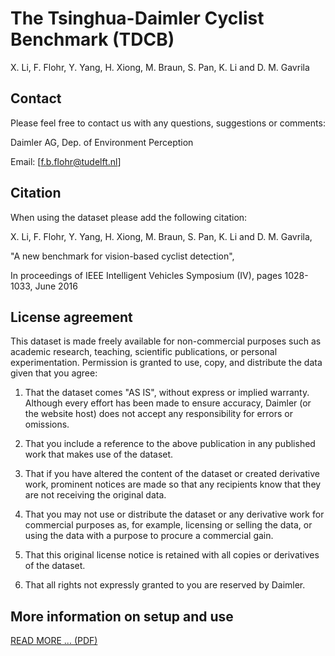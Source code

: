 The Tsinghua-Daimler Cyclist Benchmark (TDCB)
=============================================

X. Li, F. Flohr, Y. Yang, H. Xiong, M. Braun, S. Pan, K. Li and D. M.
Gavrila

Contact
-------

Please feel free to contact us with any questions, suggestions or
comments:

Daimler AG, Dep. of Environment Perception

Email: \[f.b.flohr@tudelft.nl\]

Citation
--------

When using the dataset please add the following citation:

X. Li, F. Flohr, Y. Yang, H. Xiong, M. Braun, S. Pan, K. Li and D. M.
Gavrila,

"A new benchmark for vision-based cyclist detection",

In proceedings of IEEE Intelligent Vehicles Symposium (IV), pages
1028-1033, June 2016

License agreement
-----------------

This dataset is made freely available for non-commercial purposes such
as academic research, teaching, scientific publications, or personal
experimentation. Permission is granted to use, copy, and distribute the
data given that you agree:

1.  That the dataset comes "AS IS", without express or implied warranty.
    Although every effort has been made to ensure accuracy, Daimler (or
    the website host) does not accept any responsibility for errors
    or omissions.

2.  That you include a reference to the above publication in any
    published work that makes use of the dataset.

3.  That if you have altered the content of the dataset or created
    derivative work, prominent notices are made so that any recipients
    know that they are not receiving the original data.

4.  That you may not use or distribute the dataset or any derivative
    work for commercial purposes as, for example, licensing or selling
    the data, or using the data with a purpose to procure a
    commercial gain.

5.  That this original license notice is retained with all copies or
    derivatives of the dataset.

6.  That all rights not expressly granted to you are reserved
    by Daimler.

More information on setup and use
-----------------
[READ MORE ... (PDF)](README_TDCB.pdf)
